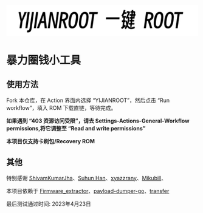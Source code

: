![image](./info.png)

# 暴力圈钱小工具

## 使用方法

Fork 本仓库，在 Action 界面内选择 “YIJIANROOT”，然后点击 “Run workflow”，填入 ROM 下载直链，等待完成。

**如果遇到 “403 资源访问受限”，请去 Settings-Actions-General-Workflow permissions,将它调整至 “Read and write permissions”**

**本项目仅支持卡刷包/Recovery ROM**

## 其他

特别感谢 [ShivamKumarJha](https://github.com/ShivamKumarJha)、[Suhun Han](https://github.com/ssut)、[xyazzrany](https://github.com/xyazzrany)、[Mikubill](https://github.com/Mikubill)、

本项目依赖于 [Firmware_extractor](https://github.com/ShivamKumarJha/Firmware_extractora)、[payload-dumper-go](https://github.com/ssut/payload-dumper-go)、[transfer](https://github.com/Mikubill/transfer)

最后测试通过时间: 2023年4月23日
